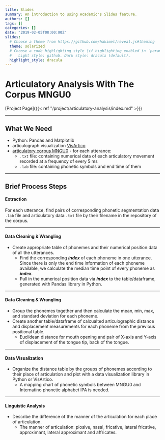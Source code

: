 ```yaml
---
title: Slides
summary: An introduction to using Academic's Slides feature.
authors: []
tags: []
categories: []
date: "2019-02-05T00:00:00Z"
slides:
  # Choose a theme from https://github.com/hakimel/reveal.js#theming
  theme: solarized
  # Choose a code highlighting style (if highlighting enabled in `params.toml`)
  #   Light style: github. Dark style: dracula (default).
  highlight_style: dracula
---
```


# Articulatory Analysis With The Corpus MNGU0

[Project Page]({{< ref "/project/articulatory-analysis/index.md" >}})

---

## What We Need

- Python: Pandas and Matplotlib
- articulograph visualization [VisArtico](http://visartico.loria.fr/)
- [articulatory corpus MNGU0](http://www.mngu0.org/) - for each utterance: 
    - `.txt` file: containing numerical data of each articulatory movement recorded at a frequency of every 5 ms
    - `.lab` file: containing phonetic symbols and end time of them

---

## Brief Process Steps

#### Extraction
For each utterance, find pairs of corresponding phonetic segmentation data `.lab` file and articulatory data `.txt` file by their filename in the repository of the corpus.

---

#### Data Cleaning & Wrangling

- Create appropriate table of phonemes and their numerical position data of all the utterances.
    - Find the corresponding **_index_** of each phoneme in one utterance. Since there is only the end time information of each phoneme available, we calculate the median time point of every phoneme as **_index_**.
    - Pull in the numerical position data via **_index_** to the table/dataframe, generated with Pandas library in Python.

---

#### Data Cleaning & Wrangling

- Group the phonemes together and then calculate the mean, min, max, and standard deviation for each phoneme.
- Create another table/dataframe of calcualted articulographic distance and displacement measurements for each phoneme from the previous positional table.
    - Euclidean distance for mouth opening and pair of X-axis and Y-axis of displacement of the tongue tip, back of the tongue.

---

#### Data Visualization
- Organize the distance table by the groups of phonemes according to their place of articulation and plot with a data visualization library in Python or VisArtico.
    - A mapping chart of phonetic symbols between MNGU0 and Internatino phonetic alphabet IPA is needed.

---

#### Linguistic Analysis
- Describe the difference of the manner of the articulation for each place of articulation.
    - The manner of articulation: plosive, nasal, fricative, lateral fricative, approximant, lateral approximant and affricates.

